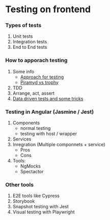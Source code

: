 # Testing on frontend

### Types of tests

1. Unit tests
2. Integration tests
3. End to End tests

### How to apporach testing

1.  Some info
    - [Approach for testing](https://medium.com/vattenfall-tech/clean-up-your-frontend-tests-part-1-ba4961ec72f9)
    - [Piramyd vs trophy](https://www.baytechconsulting.com/blog/test-pyramid-vs-testing-trophy-whats-the-difference)
2.  TDD
3.  Arrange, act, assert
4.  [Data driven tests and some tricks](https://medium.com/vattenfall-tech/clean-up-your-frontend-tests-part-2-ba4e1dcab893)

### Testing in Angular (Jasmine / Jest)

1. Components
   - normal testing
   - testing with host / wrapper
2. Services
3. Inregration (Multiple componnets + service)
   - Pros
   - Cons
4. Tools:
   - NgMocks
   - Spectactor

### Other tools

1. E2E tools like Cypress
2. Storybook
3. Snapshot testing with Jest
4. Visual testing with Playwright
